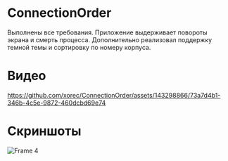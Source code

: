 # ConnectionOrder
Выполнены все требования. Приложение выдерживает повороты экрана и смерть процесса. Дополнительно реализовал поддержку темной темы и сортировку по номеру корпуса.
# Видео
https://github.com/xorec/ConnectionOrder/assets/143298866/73a7d4b1-346b-4c5e-9872-460dcbd69e74
# Скриншоты
![Frame 4](https://github.com/xorec/ConnectionOrder/assets/143298866/8ac2ce45-c186-463e-9284-3552cdb3f8b6)
